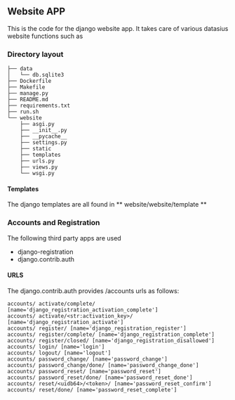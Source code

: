 ## Website APP

This is the code for the django website app. It takes care of various datasius
website functions such as 


### Directory layout

```
├── data
│   └── db.sqlite3
├── Dockerfile
├── Makefile
├── manage.py
├── README.md
├── requirements.txt
├── run.sh
└── website
    ├── asgi.py
    ├── __init__.py
    ├── __pycache__
    ├── settings.py
    ├── static
    ├── templates
    ├── urls.py
    ├── views.py
    └── wsgi.py
```
#### Templates

The django templates are all found in ** website/website/template ** 


### Accounts and Registration

The following third party apps are used

* django-registration
* django.contrib.auth

#### URLS 

The django.contrib.auth provides /accounts urls as follows:

```
accounts/ activate/complete/ [name='django_registration_activation_complete']
accounts/ activate/<str:activation_key>/ [name='django_registration_activate']
accounts/ register/ [name='django_registration_register']
accounts/ register/complete/ [name='django_registration_complete']
accounts/ register/closed/ [name='django_registration_disallowed']
accounts/ login/ [name='login']
accounts/ logout/ [name='logout']
accounts/ password_change/ [name='password_change']
accounts/ password_change/done/ [name='password_change_done']
accounts/ password_reset/ [name='password_reset']
accounts/ password_reset/done/ [name='password_reset_done']
accounts/ reset/<uidb64>/<token>/ [name='password_reset_confirm']
accounts/ reset/done/ [name='password_reset_complete']
```
